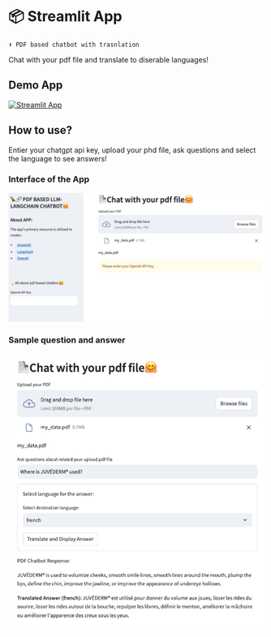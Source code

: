 # 📦 Streamlit App 
```
⬆️ PDF based chatbot with trasnlation 
```

Chat with your pdf file and translate to diserable languages!

## Demo App

[![Streamlit App](https://static.streamlit.io/badges/streamlit_badge_black_white.svg)](https://pdfchatbot-vttzah6hwvsgndyw8v74fn.streamlit.app/)


## How to use?

Entier your chatgpt api key, upload your phd file, ask questions and select the language to see answers!


### Interface of the App

![alt text](images/app_interface.png)

### Sample question and answer

![alt text](images/app_sample_query.png)


